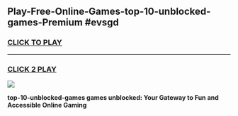 
## Play-Free-Online-Games-top-10-unblocked-games-Premium #evsgd
<h3>
<a href="https://premium.freeplayer.one?title=top-10-unblocked-games&ref=8M">CLICK TO PLAY</a></h3>
<hr>

<h3>
<a href="https://premium.freeplayer.one?title=top-10-unblocked-games&ref=8M">CLICK 2 PLAY</a>
  
</h3>

<a href="https://premium.freeplayer.one?title=top-10-unblocked-games&ref=8M"><img src="https://clearcache.store/games.png"></a>


**top-10-unblocked-games games unblocked: Your Gateway to Fun and Accessible Online Gaming**
